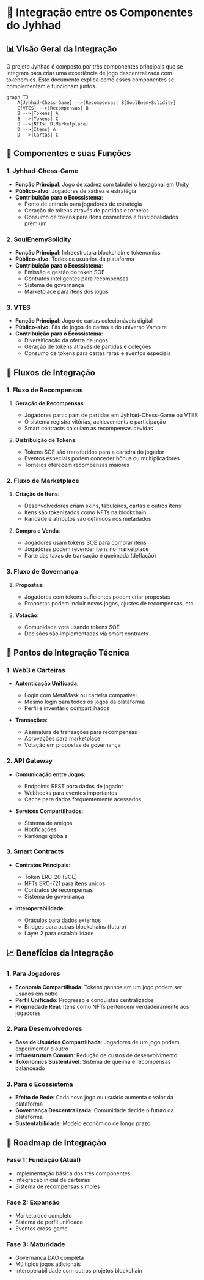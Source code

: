 # 🔄 Integração entre os Componentes do Jyhhad

## 📊 Visão Geral da Integração

O projeto Jyhhad é composto por três componentes principais que se integram para criar uma experiência de jogo descentralizada com tokenomics. Este documento explica como esses componentes se complementam e funcionam juntos.

```mermaid
graph TD
    A[Jyhhad-Chess-Game] -->|Recompensas| B[SoulEnemySolidity]
    C[VTES] -->|Recompensas| B
    B -->|Tokens| A
    B -->|Tokens| C
    B -->|NFTs| D[Marketplace]
    D -->|Itens| A
    D -->|Cartas| C
```

## 🧩 Componentes e suas Funções

### 1. Jyhhad-Chess-Game
- **Função Principal**: Jogo de xadrez com tabuleiro hexagonal em Unity
- **Público-alvo**: Jogadores de xadrez e estratégia
- **Contribuição para o Ecossistema**: 
  - Ponto de entrada para jogadores de estratégia
  - Geração de tokens através de partidas e torneios
  - Consumo de tokens para itens cosméticos e funcionalidades premium

### 2. SoulEnemySolidity
- **Função Principal**: Infraestrutura blockchain e tokenomics
- **Público-alvo**: Todos os usuários da plataforma
- **Contribuição para o Ecossistema**:
  - Emissão e gestão do token SOE
  - Contratos inteligentes para recompensas
  - Sistema de governança
  - Marketplace para itens dos jogos

### 3. VTES
- **Função Principal**: Jogo de cartas colecionáveis digital
- **Público-alvo**: Fãs de jogos de cartas e do universo Vampire
- **Contribuição para o Ecossistema**:
  - Diversificação da oferta de jogos
  - Geração de tokens através de partidas e coleções
  - Consumo de tokens para cartas raras e eventos especiais

## 🔄 Fluxos de Integração

### 1. Fluxo de Recompensas
1. **Geração de Recompensas**:
   - Jogadores participam de partidas em Jyhhad-Chess-Game ou VTES
   - O sistema registra vitórias, achievements e participação
   - Smart contracts calculam as recompensas devidas

2. **Distribuição de Tokens**:
   - Tokens SOE são transferidos para a carteira do jogador
   - Eventos especiais podem conceder bônus ou multiplicadores
   - Torneios oferecem recompensas maiores

### 2. Fluxo de Marketplace
1. **Criação de Itens**:
   - Desenvolvedores criam skins, tabuleiros, cartas e outros itens
   - Itens são tokenizados como NFTs na blockchain
   - Raridade e atributos são definidos nos metadados

2. **Compra e Venda**:
   - Jogadores usam tokens SOE para comprar itens
   - Jogadores podem revender itens no marketplace
   - Parte das taxas de transação é queimada (deflação)

### 3. Fluxo de Governança
1. **Propostas**:
   - Jogadores com tokens suficientes podem criar propostas
   - Propostas podem incluir novos jogos, ajustes de recompensas, etc.

2. **Votação**:
   - Comunidade vota usando tokens SOE
   - Decisões são implementadas via smart contracts

## 🔗 Pontos de Integração Técnica

### 1. Web3 e Carteiras
- **Autenticação Unificada**:
  - Login com MetaMask ou carteira compatível
  - Mesmo login para todos os jogos da plataforma
  - Perfil e inventário compartilhados

- **Transações**:
  - Assinatura de transações para recompensas
  - Aprovações para marketplace
  - Votação em propostas de governança

### 2. API Gateway
- **Comunicação entre Jogos**:
  - Endpoints REST para dados de jogador
  - Webhooks para eventos importantes
  - Cache para dados frequentemente acessados

- **Serviços Compartilhados**:
  - Sistema de amigos
  - Notificações
  - Rankings globais

### 3. Smart Contracts
- **Contratos Principais**:
  - Token ERC-20 (SOE)
  - NFTs ERC-721 para itens únicos
  - Contratos de recompensas
  - Sistema de governança

- **Interoperabilidade**:
  - Oráculos para dados externos
  - Bridges para outras blockchains (futuro)
  - Layer 2 para escalabilidade

## 📈 Benefícios da Integração

### 1. Para Jogadores
- **Economia Compartilhada**: Tokens ganhos em um jogo podem ser usados em outro
- **Perfil Unificado**: Progresso e conquistas centralizados
- **Propriedade Real**: Itens como NFTs pertencem verdadeiramente aos jogadores

### 2. Para Desenvolvedores
- **Base de Usuários Compartilhada**: Jogadores de um jogo podem experimentar o outro
- **Infraestrutura Comum**: Redução de custos de desenvolvimento
- **Tokenomics Sustentável**: Sistema de queima e recompensas balanceado

### 3. Para o Ecossistema
- **Efeito de Rede**: Cada novo jogo ou usuário aumenta o valor da plataforma
- **Governança Descentralizada**: Comunidade decide o futuro da plataforma
- **Sustentabilidade**: Modelo econômico de longo prazo

## 🚀 Roadmap de Integração

### Fase 1: Fundação (Atual)
- Implementação básica dos três componentes
- Integração inicial de carteiras
- Sistema de recompensas simples

### Fase 2: Expansão
- Marketplace completo
- Sistema de perfil unificado
- Eventos cross-game

### Fase 3: Maturidade
- Governança DAO completa
- Múltiplos jogos adicionais
- Interoperabilidade com outros projetos blockchain 